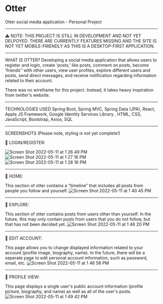 # Otter
Otter social media application - Personal Project

- - - - - - - - - - -
⚠️ NOTE: THIS PROJECT IS STILL IN DEVELOPMENT AND NOT YET DELPOYED. THERE ARE CURRENTLY FEATURES MISSING AND THE SITE IS NOT YET MOBILE-FRIENDLY AS THIS IS A DESKTOP-FIRST APPLICATION.
- - - - - - - - - - -
WHAT IS OTTER?
Developing a social media application that allows users to register and login, create ‘posts,’ like posts, comment on posts, become ‘friends’’ with other users, view user profiles, explore different users and posts, send direct messages, and receive notification regarding information related to their account.

There was no wireframe for this project. Instead, it takes heavy inspiration from twitter's website.

- - - - - - - - - - -
TECHNOLOGIES USED
Spring Boot, Spring MVC, Spring Data (JPA), React, Apple JS Framework, Google Identity Services Library , HTML, CSS, JavaScript, Bootstrap, Axios, SQL
- - - - - - - - - - -
SCREENSHOTS (Please note, styling is not yet complete!)

🔴 LOGIN/REGISTER:

![Screen Shot 2022-05-11 at 1 26 49 PM](https://user-images.githubusercontent.com/94810636/167910334-d13ad38e-03e3-4cb1-b2a5-4c399142b896.png)
![Screen Shot 2022-05-11 at 1 27 16 PM](https://user-images.githubusercontent.com/94810636/167910486-45d7a4d7-4ccc-4e53-8844-e48626aa107a.png)
![Screen Shot 2022-05-11 at 1 28 16 PM](https://user-images.githubusercontent.com/94810636/167910590-da0ceee8-2978-40fa-8e97-5ead387aa68a.png)

- - - - - - - - - - -
🔴 HOME:

This section of otter contains a "timeline" that includes all posts from people you follow and yourself.
![Screen Shot 2022-05-11 at 1 40 45 PM](https://user-images.githubusercontent.com/94810636/167912680-53c0e039-d333-4a9a-944f-a6c4648e553c.png)
- - - - - - - - - - -
🔴 EXPLORE:

This section of otter contains posts from users other than yourself. In the future, this may only contain posts from users that you do not follow, but that has not been decided yet.
![Screen Shot 2022-05-11 at 1 46 20 PM](https://user-images.githubusercontent.com/94810636/167913634-12635c89-c1c1-483b-99ef-ae0f2042dd37.png)
- - - - - - - - - - -
🔴 EDIT ACCOUNT:

This page allows you to change displayed information related to your account (profile image, biography, name). In the future, there will be a seperate page to edit personal account information, such as password, email, etc.
![Screen Shot 2022-05-11 at 1 46 58 PM](https://user-images.githubusercontent.com/94810636/167914022-744672d5-4454-4a00-b17d-d556420082b9.png)
- - - - - - - - - - -
🔴 PROFILE VIEW:

This page displays a single user's public account information (profile picture, biography, and name) as well as all of the user's posts.
![Screen Shot 2022-05-11 at 1 49 42 PM](https://user-images.githubusercontent.com/94810636/167914331-a01af13d-097a-4d99-9dcc-0407aec5bd68.png)



